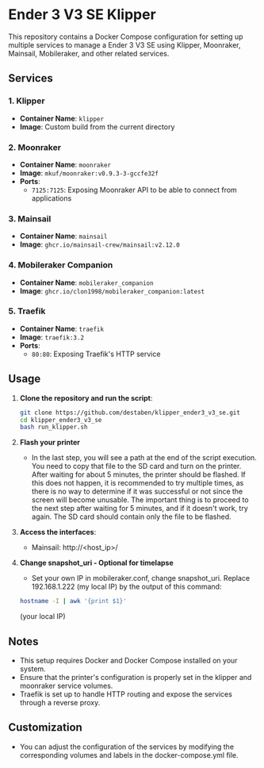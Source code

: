 # Ender 3 V3 SE Klipper

This repository contains a Docker Compose configuration for setting up multiple services to manage a Ender 3 V3 SE using Klipper, Moonraker, Mainsail, Mobileraker, and other related services.

## Services

### 1. Klipper
- **Container Name**: `klipper`
- **Image**: Custom build from the current directory

### 2. Moonraker
- **Container Name**: `moonraker`
- **Image**: `mkuf/moonraker:v0.9.3-3-gccfe32f`
- **Ports**:
  - `7125:7125`: Exposing Moonraker API to be able to connect from applications

### 3. Mainsail
- **Container Name**: `mainsail`
- **Image**: `ghcr.io/mainsail-crew/mainsail:v2.12.0`

### 4. Mobileraker Companion
- **Container Name**: `mobileraker_companion`
- **Image**: `ghcr.io/clon1998/mobileraker_companion:latest`

### 5. Traefik
- **Container Name**: `traefik`
- **Image**: `traefik:3.2`
- **Ports**:
  - `80:80`: Exposing Traefik's HTTP service

## Usage

1. **Clone the repository and run the script**:
   ```bash
   git clone https://github.com/destaben/klipper_ender3_v3_se.git
   cd klipper_ender3_v3_se
   bash run_klipper.sh
   ```

2. **Flash your printer**
   - In the last step, you will see a path at the end of the script execution. You need to copy that file to the SD card and turn on the printer. After waiting for about 5 minutes, the printer should be flashed. If this does not happen, it is recommended to try multiple times, as there is no way to determine if it was successful or not since the screen will become unusable. The important thing is to proceed to the next step after waiting for 5 minutes, and if it doesn't work, try again. The SD card should contain only the file to be flashed.

3. **Access the interfaces**:
   - Mainsail: http://<host_ip>/

4. **Change snapshot_uri - Optional for timelapse**
   - Set your own IP in mobileraker.conf, change snapshot_uri. Replace 192.168.1.222 (my local IP) by the output of this command:
   ```bash
   hostname -I | awk '{print $1}'
   ```
   (your local IP)

## Notes

- This setup requires Docker and Docker Compose installed on your system.
- Ensure that the printer's configuration is properly set in the klipper and moonraker service volumes.
- Traefik is set up to handle HTTP routing and expose the services through a reverse proxy.

## Customization

- You can adjust the configuration of the services by modifying the corresponding volumes and labels in the docker-compose.yml file.